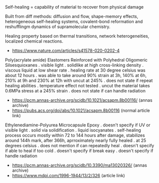 Self-healing = capability of material to recover from physical damage 

Built from diff methods: diffusion and flow, shape-memory effects, heterogeneous self-healing systems, covalent-bond reformation and reshufflingm dynamics of supramolecular chemistry.

Healing property based on thermal transitions, network heterogeneities, localized chemical reactions.
- https://www.nature.com/articles/s41578-020-0202-4


Poly(acrylate amide)
Elastomers Reinforced with Polyhedral Oligomeric Silsesquioxanes
. visible light
. solidlike at high cross-linking density
. viscous liquid at low shear rate
. healing rate at 30 degree celsius was about 12 hours
. was able to take around 90% strain at 3h, 140% at 6h, 210% at 9h and 230% at 12h with uncut at 245%
. does not state if repeat healing abilities
. temperature effect not tested 
. uncut the material takes 0.6MPa stress at a 245% strain
. does not state if can handle radiation
- https://pcm.annas-archive.org/scidb/10.1021/acsapm.8b00116/ (annas archive)
- https://pubs.acs.org/doi/abs/10.1021/acsapm.8b00116 (normal article link)

Ethylenediamine-Polyurea Microcapsule Epoxy
. doesn't specify if UV or visible light
. solid via solidification 
. liquid isocyanates
. self-healing process occurs mostly within 72 to 144 hours after damage, stabilizes around 144h mark, after 366h, aprroximately nearly fully healed
. at 25 degrees celsius
. does not mention if can repeatedly heal
. doesn't specify if able to heal if too cold
. doesn't specify if break easy
. doesn't specify if handle radiation
- https://pcm.annas-archive.org/scidb/10.3390/ma13020326/ (annas archive)
- https://www.mdpi.com/1996-1944/13/2/326 (article link)




